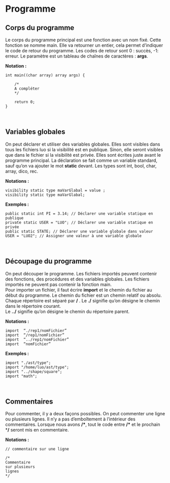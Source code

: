 # Programme

## Corps du programme

Le corps du programme principal est une fonction avec un nom fixé. Cette fonction se nomme main. 
Elle va retourner un entier, cela permet d’indiquer le code de retour du programme. 
Les codes de retour sont 0 : succès, -1: erreur. Le paramètre est  un tableau de chaînes de caractères : **args**.  


**Notation :**
```
int main((char array) array args) {

	/*
	A compléter
	*/

	return 0;
}
```


&nbsp;
## Variables globales

On peut déclarer et utiliser des variables globales. Elles sont visibles dans tous les fichiers luo si la visibilité est en publique.
Sinon, elle seront visibles que dans le fichier si la visibilité est privée. 
Elles sont écrites juste avant le programme principal. La déclaration se fait comme un variable standard, 
sauf qu’on va ajouter le mot **static** devant. Les types sont int, bool, char, array, dico, rec. 


**Notations :**
```
visibility static type maVarGlabal = value ;
visibility static type maVarGlabal;  
```

**Exemples :**

```
public static int PI = 3.14; // Déclarer une variable statique en publique
private static USER = "LUO"; // Déclarer une variable statique en privée
public static STATE; // Déclarer une variable globale dans valeur
USER = "LUO2"; // Assigner une valeur à une variable globale
```

&nbsp;
## Découpage du programme

On peut découper le programme. Les fichiers importés peuvent  contenir  des fonctions,
des procédures et des variables globales. Les fichiers importés ne peuvent pas contenir la fonction main.   
Pour importer un fichier, il faut écrire **import** et le chemin du fichier au début du programme.
Le chemin du fichier est un chemin relatif ou absolu. Chaque répertoire est séparé par **/** . 
Le **./** signifie qu’on désigne  le chemin dans le répertoire courant.  
Le **../**  signifie qu’on désigne le chemin du répertoire parent.


**Notations :**
```
import  “./rep1/nomFichier”
import  “/rep1/nomFichier”
import  “../rep1/nomFichier”
import  “nomFichier”
```

**Exemples :**
```
import "./ast/type";
import "/home/luo/ast/type";
import "../shape/square";
import "math";
```

&nbsp;
## Commentaires

Pour commenter, il y a deux façons possibles. On peut commenter une ligne ou plusieurs lignes. Il n’y a pas d’emboîtement à l’intérieur des commentaires. Lorsque nous avons **/\***, tout le code entre **/\*** et le prochain ***/** seront mis en commentaire.


**Notations :**
```
// commentaire sur une ligne

/*
Commentaire 
sur plusieurs
lignes
*/
```
